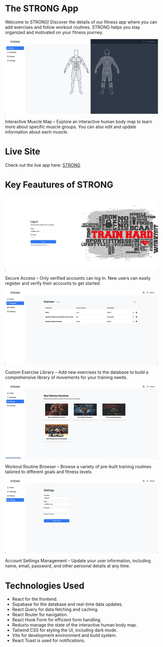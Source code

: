 # The STRONG App

Welcome to STRONG!
Discover the details of our fitness app where you can add exercises and follow workout routines. STRONG helps you stay organized and motivated on your fitness journey.

![Home page](public/STRONG.png)

Interactive Muscle Map – Explore an interactive human body map to learn more about specific muscle groups. You can also edit and update information about each muscle.

# Live Site

Check out the live app here: [STRONG]()

# Key Feautures of STRONG

![Login page](public/login-page.png)

Secure Access – Only verified accounts can log in. New users can easily register and verify their accounts to get started.

![Exercises page](public/exercises-page.png)

Custom Exercise Library – Add new exercises to the database to build a comprehensive library of movements for your training needs.

![Rutines page](public/rutines-page.png)

Workout Routine Browser – Browse a variety of pre-built training routines tailored to different goals and fitness levels.

![Settings page](public/settings-page.png)

Account Settings Management – Update your user information, including name, email, password, and other personal details at any time.

# Technologies Used

- React for the frontend.
- Supabase for the database and real-time data updates.
- React Query for data fetching and caching.
- React Router for navigation.
- React Hook Form for efficient form handling.
- Reduxto manage the state of the interactive human body map.
- Tailwind CSS for styling the UI, including dark mode.
- Vite for development environment and build system.
- React Toast is used for notifications.
